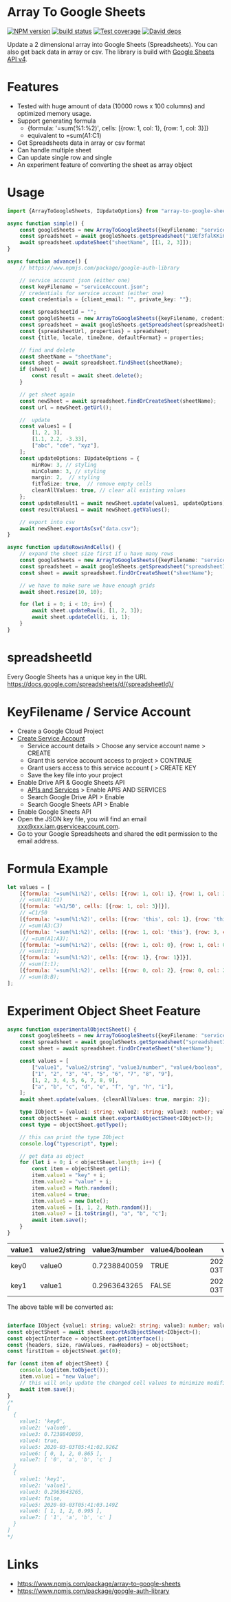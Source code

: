 # Array To Google Sheets #

[![NPM version][npm-image]][npm-url]
[![build status][travis-image]][travis-url]
[![Test coverage][codecov-image]][codecov-url]
[![David deps][david-image]][david-url]

[npm-image]: https://img.shields.io/npm/v/array-to-google-sheets.svg
[npm-url]: https://npmjs.org/package/array-to-google-sheets
[travis-image]: https://img.shields.io/travis/terence410/array-to-google-sheets.svg?style=flat-square
[travis-url]: https://travis-ci.org/terence410/array-to-google-sheets
[codecov-image]: https://img.shields.io/codecov/c/github/terence410/array-to-google-sheets.svg?style=flat-square
[codecov-url]: https://codecov.io/gh/terence410/array-to-google-sheets
[david-image]: https://img.shields.io/david/terence410/array-to-google-sheets.svg?style=flat-square
[david-url]: https://david-dm.org/terence410/array-to-google-sheets

Update a 2 dimensional array into Google Sheets (Spreadsheets). You can also get back data in array or csv.
The library is build with [Google Sheets API v4](https://developers.google.com/sheets).

# Features

- Tested with huge amount of data (10000 rows x 100 columns) and optimized memory usage.
- Support generating formula
  - {formula: '=sum(%1:%2)', cells: [{row: 1, col: 1}, {row: 1, col: 3}]}
  - equivalent to =sum(A1:C1)
- Get Spreadsheets data in array or csv format
- Can handle multiple sheet
- Can update single row and single
- An experiment feature of converting the sheet as array object

# Usage

```typescript
import {ArrayToGoogleSheets, IUpdateOptions} from "array-to-google-sheets"; // typescript

async function simple() {
    const googleSheets = new ArrayToGoogleSheets({keyFilename: "serviceAccount.json"});
    const spreadsheet = await googleSheets.getSpreadsheet("19Ef3falKKiHAOo3Ps13tVC9M0BaG-NoYngAZggt8Jzk-NodnEAz5gt3iak");
    await spreadsheet.updateSheet("sheetName", [[1, 2, 3]]);
}

async function advance() {
    // https://www.npmjs.com/package/google-auth-library

    // service account json (either one)
    const keyFilename = "serviceAccount.json";
    // credentials for service account (either one)
    const credentials = {client_email: "", private_key: ""};

    const spreadsheetId = "";
    const googleSheets = new ArrayToGoogleSheets({keyFilename, credentials});
    const spreadsheet = await googleSheets.getSpreadsheet(spreadsheetId);
    const {spreadsheetUrl, properties} = spreadsheet;
    const {title, locale, timeZone, defaultFormat} = properties;

    // find and delete
    const sheetName = "sheetName";
    const sheet = await spreadsheet.findSheet(sheetName);
    if (sheet) {
        const result = await sheet.delete();
    }

    // get sheet again
    const newSheet = await spreadsheet.findOrCreateSheet(sheetName);
    const url = newSheet.getUrl();

    //  update
    const values1 = [
        [1, 2, 3],
        [1.1, 2.2, -3.33],
        ["abc", "cde", "xyz"],
    ];
    const updateOptions: IUpdateOptions = {
        minRow: 3, // styling
        minColumn: 3, // styling
        margin: 2,  // styling
        fitToSize: true,  // remove empty cells
        clearAllValues: true, // clear all existing values
    };
    const updateResult1 = await newSheet.update(values1, updateOptions);
    const resultValues1 = await newSheet.getValues();

    // export into csv
    await newSheet.exportAsCsv("data.csv");
}

async function updateRowsAndCells() {
    // expand the sheet size first if u have many rows
    const googleSheets = new ArrayToGoogleSheets({keyFilename: "serviceAccount.json"});
    const spreadsheet = await googleSheets.getSpreadsheet("spreadsheetId");
    const sheet = await spreadsheet.findOrCreateSheet("sheetName");

    // we have to make sure we have enough grids
    await sheet.resize(10, 10);

    for (let i = 0; i < 10; i++) {
        await sheet.updateRow(i, [1, 2, 3]);
        await sheet.updateCell(i, i, 1);
    }
}

```

# spreadsheetId 

Every Google Sheets has a unique key in the URL
https://docs.google.com/spreadsheets/d/{spreadsheetId}/

# KeyFilename / Service Account

- Create a Google Cloud Project
- [Create Service Account](https://console.cloud.google.com/iam-admin/serviceaccounts/create)
  - Service account details > Choose any service account name > CREATE
  - Grant this service account access to project > CONTINUE
  - Grant users access to this service account ( > CREATE KEY
  - Save the key file into your project
- Enable Drive API & Google Sheets API
  -  [APIs and Services](https://console.cloud.google.com/apis/dashboard) > Enable APIS AND SERVICES 
  - Search Google Drive API > Enable
  - Search Google Sheets API > Enable
- Enable Google Sheets API
- Open the JSON key file, you will find an email xxx@xxx.iam.gserviceaccount.com. 
- Go to your Google Spreadsheets and shared the edit permission to the email address.

# Formula Example

```javascript
let values = [
    [{formula: '=sum(%1:%2)', cells: [{row: 1, col: 1}, {row: 1, col: 3}]}], 
    // =sum(A1:C1)
    [{formula: '=%1/50', cells: [{row: 1, col: 3}]}], 
    // =C1/50
    [{formula: '=sum(%1:%2)', cells: [{row: 'this', col: 1}, {row: 'this', col: 3}]}], 
    // =sum(A3:C3)
    [{formula: '=sum(%1:%2)', cells: [{row: 1, col: 'this'}, {row: 3, col: 'this'}]}],
     // =sum(A1:A3);
    [{formula: '=sum(%1:%2)', cells: [{row: 1, col: 0}, {row: 1, col: 0}]}], 
    // =sum(1:1);
    [{formula: '=sum(%1:%2)', cells: [{row: 1}, {row: 1}]}], 
    // =sum(1:1);
    [{formula: '=sum(%1:%2)', cells: [{row: 0, col: 2}, {row: 0, col: 2}]}] 
    // =sum(B:B);
];
```

# Experiment Object Sheet Feature
```typescript
async function experimentalObjectSheet() {
    const googleSheets = new ArrayToGoogleSheets({keyFilename: "serviceAccount.json"});
    const spreadsheet = await googleSheets.getSpreadsheet("spreadsheetId");
    const sheet = await spreadsheet.findOrCreateSheet("sheetName");

    const values = [
        ["value1", "value2/string", "value3/number", "value4/boolean", "value5/date", "value6/number[]", "value7/string[]", "value8/ignore"],
        ["1", "2", "3", "4", "5", "6", "7", "8", "9"],
        [1, 2, 3, 4, 5, 6, 7, 8, 9],
        ["a", "b", "c", "d", "e", "f", "g", "h", "i"],
    ];
    await sheet.update(values, {clearAllValues: true, margin: 2});

    type IObject = {value1: string; value2: string; value3: number; value4: boolean; value5: Date; value6: number[]; value7: string[]};
    const objectSheet = await sheet.exportAsObjectSheet<IObject>();
    const type = objectSheet.getType();

    // this can print the type IObject
    console.log("typescript", type);

    // get data as object
    for (let i = 0; i < objectSheet.length; i++) {
        const item = objectSheet.get(i);
        item.value1 = "key" + i;
        item.value2 = "value" + i;
        item.value3 = Math.random();
        item.value4 = true;
        item.value5 = new Date();
        item.value6 = [i, 1, 2, Math.random()];
        item.value7 = [i.toString(), "a", "b", "c"];
        await item.save();
    }
}
```

| value1 | value2/string | value3/number | value4/boolean | value5/date | value6/number[] | value7/string[] | value8/ignore |
| ------ | ------------- | ------------- | -------------- | ----------- | --------------- | --------------- | ------------- |
| key0 | value0 | 0.7238840059 | TRUE | 2020-03-03T05:41:02.926Z | 0, 1, 2, 0.865| 0, a, b, c | 8 |
| key1 | value1 | 0.2963643265 | FALSE | 2020-03-03T05:41:03.149Z | 1, 1, 2, 0.995| 1, a, b, c | 8 |

The above table will be converted as:
```typescript

interface IObject {value1: string; value2: string; value3: number; value4: boolean; value5: Date; value6: number[]; value7: string[];}
const objectSheet = await sheet.exportAsObjectSheet<IObject>();
const objectInterface = objectSheet.getInterface();
const {headers, size, rawValues, rawHeaders} = objectSheet;
const firstItem = objectSheet.get(0);

for (const item of objectSheet) {
    console.log(item.toObject());
    item.value1 = "new Value";
    // this will only update the changed cell values to minimize modifing the original values as much as possible
    await item.save();
}
/* 
[
  {
    value1: 'key0',
    value2: 'value0',
    value3: 0.7238840059,
    value4: true,
    value5: 2020-03-03T05:41:02.926Z
    value6: [ 0, 1, 2, 0.865 ],
    value7: [ '0', 'a', 'b', 'c' ]
  }
  {
    value1: 'key1',
    value2: 'value1',
    value3: 0.2963643265,
    value4: false,
    value5: 2020-03-03T05:41:03.149Z
    value6: [ 1, 1, 2, 0.995 ],
    value7: [ '1', 'a', 'b', 'c' ]
  }
]
*/
```


# Links
- https://www.npmjs.com/package/array-to-google-sheets
- https://www.npmjs.com/package/google-auth-library
